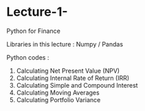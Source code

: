 # Lecture-1-

Python for Finance

Libraries in this lecture : 
Numpy / Pandas

Python codes : 
1) Calculating Net Present Value (NPV)
2) Calculating Internal Rate of Return (IRR)
3) Calculating Simple and Compound Interest
4) Calculating Moving Averages
5) Calculating Portfolio Variance
